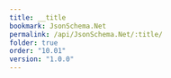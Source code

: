 ```yaml
---
title: __title
bookmark: JsonSchema.Net
permalink: /api/JsonSchema.Net/:title/
folder: true
order: "10.01"
version: "1.0.0"
---
```

